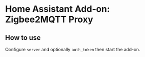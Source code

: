 # Home Assistant Add-on: Zigbee2MQTT Proxy

## How to use

Configure `server` and optionally `auth_token` then start the add-on.